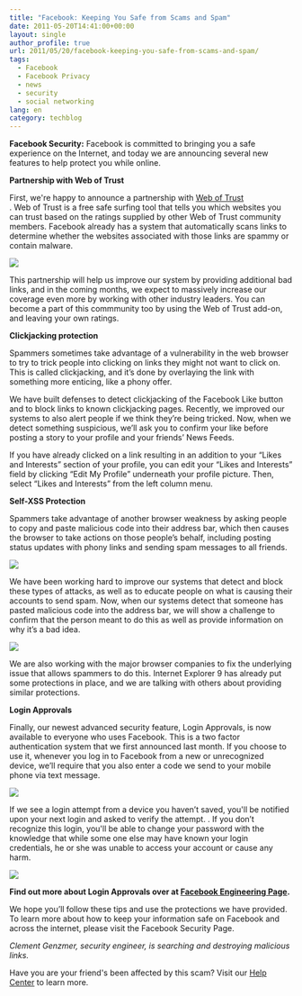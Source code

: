 ```yaml
---
title: "Facebook: Keeping You Safe from Scams and Spam"
date: 2011-05-20T14:41:00+00:00
layout: single
author_profile: true
url: 2011/05/20/facebook-keeping-you-safe-from-scams-and-spam/
tags:
  - Facebook
  - Facebook Privacy
  - news
  - security
  - social networking
lang: en
category: techblog
---
```

**Facebook Security:** Facebook is committed to bringing you a safe experience on the Internet, and today we are announcing several new features to help protect you while online.

**Partnership with Web of Trust**

First, we're happy to announce a partnership with [Web of Trust](http://www.mywot.com/)  
. Web of Trust is a free safe surfing tool that tells you which websites you can trust based on the ratings supplied by other Web of Trust community members. Facebook already has a system that automatically scans links to determine whether the websites associated with those links are spammy or contain malware.

[![](http://3.bp.blogspot.com/-GAwugS09D6A/Tcwq-6zCW2I/AAAAAAAAD3s/D_y34xmUSc8/s400/230505_10150168395261886_31987371885_7055199_5262091_n.jpg)](http://3.bp.blogspot.com/-GAwugS09D6A/Tcwq-6zCW2I/AAAAAAAAD3s/D_y34xmUSc8/s1600/230505_10150168395261886_31987371885_7055199_5262091_n.jpg)

This partnership will help us improve our system by providing additional bad links, and in the coming months, we expect to massively increase our coverage even more by working with other industry leaders. You can become a part of this commmunity too by using the Web of Trust add-on, and leaving your own ratings.

**Clickjacking protection**

Spammers sometimes take advantage of a vulnerability in the web browser to try to trick people into clicking on links they might not want to click on. This is called clickjacking, and it’s done by overlaying the link with something more enticing, like a phony offer.

We have built defenses to detect clickjacking of the Facebook Like button and to block links to known clickjacking pages. Recently, we improved our systems to also alert people if we think they’re being tricked. Now, when we detect something suspicious, we’ll ask you to confirm your like before posting a story to your profile and your friends’ News Feeds.

If you have already clicked on a link resulting in an addition to your “Likes and Interests” section of your profile, you can edit your “Likes and Interests” field by clicking “Edit My Profile” underneath your profile picture. Then, select “Likes and Interests” from the left column menu.

**Self-XSS Protection**

Spammers take advantage of another browser weakness by asking people to copy and paste malicious code into their address bar, which then causes the browser to take actions on those people’s behalf, including posting status updates with phony links and sending spam messages to all friends.

[![](http://1.bp.blogspot.com/-HwJ7qe19q-g/Tcwqh4LKBTI/AAAAAAAAD3k/2euIzb8nsjE/s400/227709_10150167907171886_31987371885_7051357_7892004_n.jpg)](http://1.bp.blogspot.com/-HwJ7qe19q-g/Tcwqh4LKBTI/AAAAAAAAD3k/2euIzb8nsjE/s1600/227709_10150167907171886_31987371885_7051357_7892004_n.jpg)

  
We have been working hard to improve our systems that detect and block these types of attacks, as well as to educate people on what is causing their accounts to send spam. Now, when our systems detect that someone has pasted malicious code into the address bar, we will show a challenge to confirm that the person meant to do this as well as provide information on why it’s a bad idea.

[![](http://2.bp.blogspot.com/-Jt5CgqcXucU/Tcwqjq_Jo0I/AAAAAAAAD3o/OdFkpgPq1nM/s400/225394_10150167907271886_31987371885_7051359_3645066_n.jpg)](http://2.bp.blogspot.com/-Jt5CgqcXucU/Tcwqjq_Jo0I/AAAAAAAAD3o/OdFkpgPq1nM/s1600/225394_10150167907271886_31987371885_7051359_3645066_n.jpg)

  
We are also working with the major browser companies to fix the underlying issue that allows spammers to do this. Internet Explorer 9 has already put some protections in place, and we are talking with others about providing similar protections.

**Login Approvals**

Finally, our newest advanced security feature, Login Approvals, is now available to everyone who uses Facebook. This is a two factor authentication system that we first announced last month. If you choose to use it, whenever you log in to Facebook from a new or unrecognized device, we’ll require that you also enter a code we send to your mobile phone via text message.

[![](http://3.bp.blogspot.com/-GVVNsUR-unU/TcwqMcdiklI/AAAAAAAAD3g/QXfX-ZWHj5k/s400/226520_10150170545161886_31987371885_7065226_1691622_n.jpg)](http://3.bp.blogspot.com/-GVVNsUR-unU/TcwqMcdiklI/AAAAAAAAD3g/QXfX-ZWHj5k/s1600/226520_10150170545161886_31987371885_7065226_1691622_n.jpg)

  
If we see a login attempt from a device you haven’t saved, you'll be notified upon your next login and asked to verify the attempt. . If you don’t recognize this login, you'll be able to change your password with the knowledge that while some one else may have known your login credentials, he or she was unable to access your account or cause any harm.

[![](http://4.bp.blogspot.com/-jCw82e219kQ/Tcwp_q0HcDI/AAAAAAAAD3c/6oosmebzZIs/s400/224115_10150170545221886_31987371885_7065227_4160138_n.jpg)](http://4.bp.blogspot.com/-jCw82e219kQ/Tcwp_q0HcDI/AAAAAAAAD3c/6oosmebzZIs/s1600/224115_10150170545221886_31987371885_7065227_4160138_n.jpg)

**Find out more about Login Approvals over at [Facebook Engineering Page](https://www.facebook.com/notes/facebook-engineering/introducing-login-approvals/10150172618258920).**

We hope you’ll follow these tips and use the protections we have provided. To learn more about how to keep your information safe on Facebook and across the internet, please visit the Facebook Security Page.

_Clement Genzmer, security engineer, is searching and destroying malicious links._

Have you are your friend's been affected by this scam? Visit our [Help Center](https://www.facebook.com/help/?page=18970) to learn more.